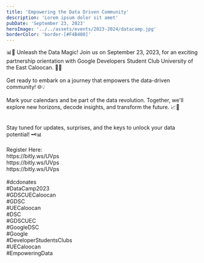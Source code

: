 ```yaml
---
title: 'Empowering the Data Driven Community'
description: 'Lorem ipsum dolor sit amet'
pubDate: 'September 23, 2023'
heroImage: '../../assets/events/2023-2024/datacamp.jpg'
borderColor: 'border-[#F4B400]'
---
```


📊🚀 Unleash the Data Magic! Join us on September 23, 2023, for an exciting partnership orientation with Google Developers Student Club University of the East Caloocan. 🤝✨ <br />
<br />
Get ready to embark on a journey that empowers the data-driven community! 🌐💡 <br />
<br />
Mark your calendars and be part of the data revolution. Together, we'll explore new horizons, decode insights, and transform the future. 📈🔮 <br />

<br />
Stay tuned for updates, surprises, and the keys to unlock your data potential! 🗝️📊 <br />

<br />
Register Here: <br />
https://bitly.ws/UVps <br />
https://bitly.ws/UVps <br />
https://bitly.ws/UVps <br />
<br />
#dcdonates <br />
#DataCamp2023 <br />
#GDSCUECaloocan <br />
#GDSC <br />
#UECaloocan <br />
#DSC <br />
#GDSCUEC <br />
#GoogleDSC <br />
#Google <br />
#DeveloperStudentsClubs <br />
#UECaloocan <br />
#EmpoweringData <br />